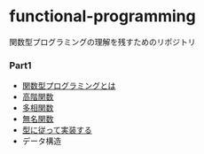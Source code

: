 # functional-programming
関数型プログラミングの理解を残すためのリポジトリ

### Part1
- [関数型プログラミングとは](https://github.com/Kanta715/functional-programming/tree/main/src/main/scala/Part1/WhatIsFunctionalProgramming)
- [高階関数](https://github.com/Kanta715/functional-programming/blob/main/src/main/scala/Part1/HigherOrderFunction/HigherOrderFunction.md)
- [多相関数](https://github.com/Kanta715/functional-programming/tree/main/src/main/scala/Part1/PolymorphicFunction)
- [無名関数](https://github.com/Kanta715/functional-programming/tree/main/src/main/scala/Part1/PolymorphicFunction)
- [型に従って実装する](https://github.com/Kanta715/functional-programming/tree/main/src/main/scala/Part1/TypeCompliantImplementation)
- データ構造
